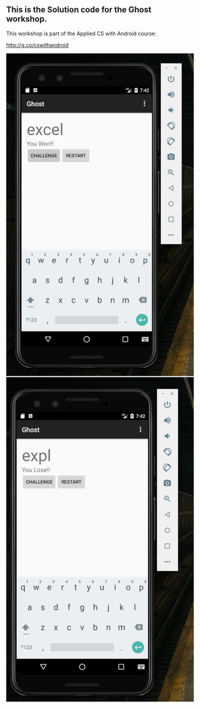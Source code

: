 This is the Solution code for the Ghost workshop. 
----
This workshop is part of the Applied CS with Android course:

http://g.co/cswithandroid


![](https://github.com/SakshiSaini17092/Android-Applications/blob/master/Ghost/Scrennshots/ghost1.png)
![](https://github.com/SakshiSaini17092/Android-Applications/blob/master/Ghost/Scrennshots/ghost2.png)
